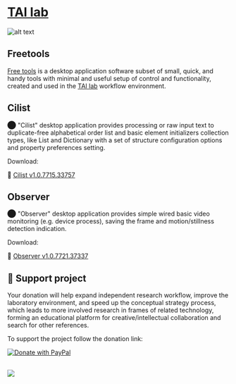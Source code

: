  #  [TAI lab](https://ladooniani.github.io/tailab/) 
 
 ![alt text](https://github.com/ladooniani/tailab/blob/master/assets/toy_artificial_intelligence_lab_logo.png)

## Freetools

[Free tools](https://github.com/ladooniani/freetools/releases) is a desktop application software subset of small, quick, and handy tools with minimal and useful setup of control and functionality, created and used in the [TAI lab](https://ladooniani.github.io/tailab/) workflow environment.

## Cilist

⬤ "Cilist" desktop application provides processing or raw input text to duplicate-free alphabetical order list and basic element initializers collection types, like List and Dictionary with a set of structure configuration options and property preferences setting.

Download: 

💾 [Cilist v1.0.7715.33757](https://github.com/ladooniani/freetools/releases/tag/1.0.7715.33757)

## Observer

⬤ "Observer" desktop application provides simple wired basic video monitoring (e.g. device process), saving the frame and motion/stillness detection indication. 

Download: 

💾 [Observer v1.0.7721.37337](https://github.com/ladooniani/freetools/releases/tag/1.0.7721.37337)

## 💖 Support project

Your donation will help expand independent research workflow, improve the laboratory environment, and speed up the conceptual strategy process, which leads to more involved research in frames of related technology, forming an educational platform for creative/intellectual collaboration and search for other references.

To support the project follow the donation link:

<a href="https://www.paypal.com/cgi-bin/webscr?cmd=_s-xclick&hosted_button_id=GRGH6SL9EL72U">
  <img src="https://www.paypalobjects.com/en_US/i/btn/btn_donate_SM.gif" alt="Donate with PayPal" /><br><br>
</a>

![](https://visitor-badge.laobi.icu/badge?page_id=ladooniani.freetools)
